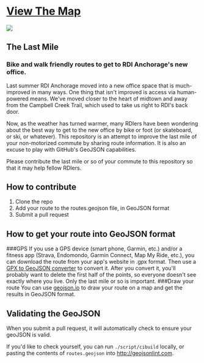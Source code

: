 # [View The Map](https://render.githubusercontent.com/view/geojson?url=https://raw.githubusercontent.com/ResourceDataInc/last-mile/master/routes.geojson)

<img src="https://travis-ci.org/ResourceDataInc/last-mile.svg">

## The Last Mile

### Bike and walk friendly routes to get to RDI Anchorage's new office.

Last summer RDI Anchorage moved into a new office space that is much-improved in many ways.  One thing that isn't improved is access via human-powered means.  We've moved closer to the heart of midtown and away from the Campbell Creek Trail, which used to take us right to RDI's back door.  

Now, as the weather has turned warmer, many RDIers have been wondering about the best way to get to the new office by bike or foot (or skateboard, or ski, or whatever).  This repository is an attempt to improve the last mile of your non-motorized commute by sharing route information.  It is also an excuse to play with GitHub's GeoJSON capabilities.

Please contribute the last mile or so of your commute to this repository so that it may help fellow RDIers.

## How to contribute

1. Clone the repo
2. Add your route to the routes.geojson file, in GeoJSON format
3. Submit a pull request


## How to get your route into GeoJSON format
###GPS 
If you use a GPS device (smart phone, Garmin, etc.) and/or a fitness app (Strava, Endomondo, Garmin Connect, Map My Ride, etc.), you can download the route from your app's website in .gpx format.  Then use a [GPX to GeoJSON converter](http://mapbox.github.io/togeojson/) to convert it.  After you convert it, you'll probably want to delete the first half of the points, so everyone doesn't see exactly where you live.  Only the last mile or so is important. 
###Draw your route
You can use [geojson.io](http://geojson.io) to draw your route on a map and get the results in GeoJSON format.

## Validating the GeoJSON

When you submit a pull request, it will automatically check to ensure your geoJSON is valid.

If you'd like to check yourself, you can run `./script/cibuild` locally, or pasting the contents of `routes.geojson` into http://geojsonlint.com.
